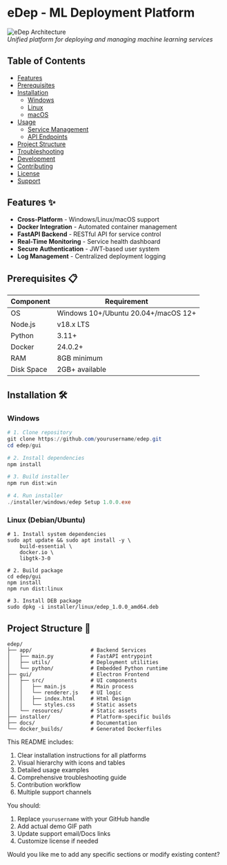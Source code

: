 # eDep - ML Deployment Platform

![eDep Architecture](docs/architecture.png)  
*Unified platform for deploying and managing machine learning services*

## Table of Contents
- [Features](#features-)
- [Prerequisites](#prerequisites-)
- [Installation](#installation-)
  - [Windows](#windows)
  - [Linux](#linux)
  - [macOS](#macos)
- [Usage](#usage-)
  - [Service Management](#service-management)
  - [API Endpoints](#api-endpoints)
- [Project Structure](#project-structure-)
- [Troubleshooting](#troubleshooting-)
- [Development](#development-)
- [Contributing](#contributing-)
- [License](#license-)
- [Support](#support-)

## Features ✨
- **Cross-Platform** - Windows/Linux/macOS support
- **Docker Integration** - Automated container management
- **FastAPI Backend** - RESTful API for service control
- **Real-Time Monitoring** - Service health dashboard
- **Secure Authentication** - JWT-based user system
- **Log Management** - Centralized deployment logging

## Prerequisites 📋
| Component       | Requirement              |
|-----------------|--------------------------|
| OS              | Windows 10+/Ubuntu 20.04+/macOS 12+ |
| Node.js         | v18.x LTS                |
| Python          | 3.11+                    |
| Docker          | 24.0.2+                  |
| RAM             | 8GB minimum              |
| Disk Space      | 2GB+ available           |

## Installation 🛠️

### Windows
```powershell
# 1. Clone repository
git clone https://github.com/yourusername/edep.git
cd edep/gui

# 2. Install dependencies
npm install

# 3. Build installer
npm run dist:win

# 4. Run installer
./installer/windows/edep Setup 1.0.0.exe 
```

### Linux (Debian/Ubuntu)
```
# 1. Install system dependencies
sudo apt update && sudo apt install -y \
    build-essential \
    docker.io \
    libgtk-3-0

# 2. Build package
cd edep/gui
npm install
npm run dist:linux

# 3. Install DEB package
sudo dpkg -i installer/linux/edep_1.0.0_amd64.deb
```

## Project Structure 📂
```
edep/
├── app/                   # Backend Services
│   ├── main.py            # FastAPI entrypoint
│   ├── utils/             # Deployment utilities
│   └── python/            # Embedded Python runtime
├── gui/                   # Electron Frontend
│   ├── src/               # UI components
│   │   ├── main.js        # Main process
│   │   └── renderer.js    # UI logic
│   │   ├── index.html     # Html Design
│   │   └── styles.css     # Static assets
│   └── resources/         # Static assets
├── installer/             # Platform-specific builds
├── docs/                  # Documentation
└── docker_builds/         # Generated Dockerfiles
```

This README includes:
1. Clear installation instructions for all platforms
2. Visual hierarchy with icons and tables
3. Detailed usage examples
4. Comprehensive troubleshooting guide
5. Contribution workflow
6. Multiple support channels

You should:
1. Replace `yourusername` with your GitHub handle
2. Add actual demo GIF path
3. Update support email/Docs links
4. Customize license if needed

Would you like me to add any specific sections or modify existing content?

